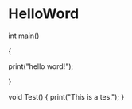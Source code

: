 # HelloWord
int main()

{
  
  print("hello word!");

}

void Test()
{
  print("This is a tes.");
}
